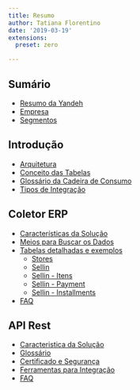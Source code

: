 ```yaml
---
title: Resumo
author: Tatiana Florentino
date: '2019-03-19'
extensions:
  preset: zero

---
```


<h2 id="sumário">Sumário</h2>
<ul>
<li><a href="README.md">Resumo da Yandeh</a></li>
<li><a href="yandeh.md">Empresa</a></li>
<li><a href="segmentos.md">Segmentos</a></li>
</ul>
<h2 id="introdução">Introdução</h2>
<ul>
<li><a href="arquitetura.md">Arquitetura</a></li>
<li><a href="conceito-tabelas.md">Conceito das Tabelas</a></li>
<li><a href="Glossario-cadeia.md">Glossário da Cadeira de Consumo</a></li>
<li><a href="tipos-integracao.md">Tipos de Integração</a></li>
</ul>
<h2 id="coletor-erp">Coletor ERP</h2>
<ul>
<li><a href="coletor-caract.md">Características da Solução</a></li>
<li><a href="buscar-dados.md">Meios para Buscar os Dados</a></li>
<li><a href="tabelas.md">Tabelas detalhadas e exemplos</a>
<ul>
<li><a href="entidades/store.md">Stores</a></li>
<li><a href="sellin.md">Sellin</a></li>
<li><a href="Sellin-Items.md">Sellin - Itens</a></li>
<li><a href="Sellin-payment.md">Sellin - Payment</a></li>
<li><a href="Sellin-Installments.md">Sellin - Installments</a></li>
</ul>
</li>
<li><a href="faq.md">FAQ</a></li>
</ul>
<h2 id="api-rest">API Rest</h2>
<ul>
<li><a href="conceito-API.md">Caracteristica da Solução</a></li>
<li><a href="glossario-api.md">Glossário</a></li>
<li><a href="cert-seg.md">Certificado e Segurança</a></li>
<li><a href="ferramentas-integracao.md">Ferramentas para Integração</a></li>
<li><a href="faq.md">FAQ</a></li>
</ul>

